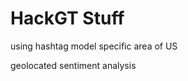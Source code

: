 HackGT Stuff
================

using hashtag model specific area of US

geolocated sentiment analysis
